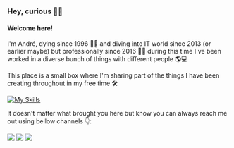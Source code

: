 ### Hey, curious 👋🧔
#### Welcome here!

I'm André, dying since 1996 👩‍🍼 and diving into IT world since 2013 (or earlier maybe) but professionally since 2016 🧑‍💼 during this time I've been worked in a diverse bunch of things with different people 🌎💻

This place is a small box where I'm sharing part of the things I have been creating throughout in my free time 🛠️

[![My Skills](https://skillicons.dev/icons?i=angular,react,vue,jquery,sass,css,html,jest,ts,jenkins,php,vscode,visualstudio,java,maven,hibernate,spring,js,nodejs,express,gulp,md,mysql,postman,powershell,eclipse,idea,electron,git,linux,solidity&perline=12)](https://skillicons.dev)

It doesn't matter what brought you here but know you can always reach me out using bellow channels 👇:

<div>
<a href="https://www.youtube.com/@TecnoClique" target="_blank"><img loading="lazy" src="https://img.shields.io/badge/YouTube-FF0000?style=for-the-badge&logo=youtube&logoColor=white" target="_blank"></a>
<a href = "mailto:andrelimamail@gmail.com"><img loading="lazy" src="https://img.shields.io/badge/Gmail-D14836?style=for-the-badge&logo=gmail&logoColor=white" target="_blank"></a>
<a href="https://www.linkedin.com/in/andrevlima" target="_blank"><img loading="lazy" src="https://img.shields.io/badge/-LinkedIn-%230077B5?style=for-the-badge&logo=linkedin&logoColor=white" target="_blank"></a>   
</div>
